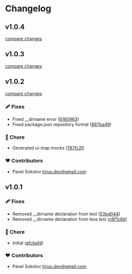 # Changelog


## v1.0.4

[compare changes](https://github.com/The-Tirius/nx-ui/compare/v1.0.3...v1.0.4)

## v1.0.3

[compare changes](https://github.com/The-Tirius/nx-ui/compare/v1.0.2...v1.0.3)

## v1.0.2

[compare changes](https://github.com/The-Tirius/nx-ui/compare/v1.0.1...v1.0.2)

### 🩹 Fixes

- Fixed __dirname error ([6180963](https://github.com/The-Tirius/nx-ui/commit/6180963))
- Fixed package.json repository format ([887ba49](https://github.com/The-Tirius/nx-ui/commit/887ba49))

### 🏡 Chore

- Generated ui-map mocks ([767fc2f](https://github.com/The-Tirius/nx-ui/commit/767fc2f))

### ❤️ Contributors

- Pavel Sokolov <tirius.dev@gmail.com>

## v1.0.1


### 🩹 Fixes

- Removed __dirname declaration from test ([53bd044](https://github.com/The-Tirius/nx-ui/commit/53bd044))
- Removed __dirname declaration from less test ([c6f1c8d](https://github.com/The-Tirius/nx-ui/commit/c6f1c8d))

### 🏡 Chore

- Initial ([afcbafd](https://github.com/The-Tirius/nx-ui/commit/afcbafd))

### ❤️ Contributors

- Pavel Sokolov <tirius.dev@gmail.com>

